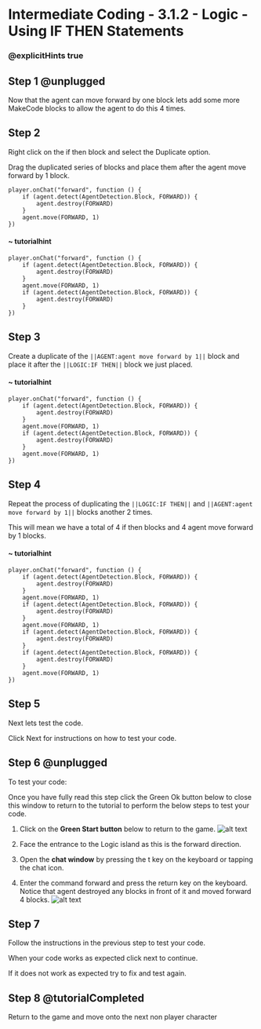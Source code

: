 # Intermediate Coding - 3.1.2 - Logic - Using IF THEN Statements

### @explicitHints true

## Step 1 @unplugged
Now that the agent can move forward by one block lets add some more MakeCode blocks to allow the agent to do this 4 times.

## Step 2
Right click on the if then block and select the Duplicate option.

Drag the duplicated series of blocks and place them after the agent move forward by 1 block.

```template
player.onChat("forward", function () {
    if (agent.detect(AgentDetection.Block, FORWARD)) {
        agent.destroy(FORWARD)
    }
    agent.move(FORWARD, 1)
})
```
#### ~ tutorialhint
```blocks 
player.onChat("forward", function () {
    if (agent.detect(AgentDetection.Block, FORWARD)) {
        agent.destroy(FORWARD)
    }
    agent.move(FORWARD, 1)
	if (agent.detect(AgentDetection.Block, FORWARD)) {
        agent.destroy(FORWARD)
    }
})
```
## Step 3
Create a duplicate of the ``||AGENT:agent move forward by 1||`` block and place it after the ``||LOGIC:IF THEN||`` block we just placed.
#### ~ tutorialhint
```blocks 
player.onChat("forward", function () {
    if (agent.detect(AgentDetection.Block, FORWARD)) {
        agent.destroy(FORWARD)
    }
    agent.move(FORWARD, 1)
	if (agent.detect(AgentDetection.Block, FORWARD)) {
        agent.destroy(FORWARD)
    }
	agent.move(FORWARD, 1)
})
```
## Step 4
Repeat the process of duplicating the ``||LOGIC:IF THEN||`` and ``||AGENT:agent move forward by 1||`` blocks another 2 times.

This will mean we have a total of 4 if then blocks and 4 agent move forward by 1 blocks.
#### ~ tutorialhint
```blocks 
player.onChat("forward", function () {
    if (agent.detect(AgentDetection.Block, FORWARD)) {
        agent.destroy(FORWARD)
    }
    agent.move(FORWARD, 1)
	if (agent.detect(AgentDetection.Block, FORWARD)) {
        agent.destroy(FORWARD)
    }
	agent.move(FORWARD, 1)
	if (agent.detect(AgentDetection.Block, FORWARD)) {
        agent.destroy(FORWARD)
    }
	if (agent.detect(AgentDetection.Block, FORWARD)) {
        agent.destroy(FORWARD)
    }
	agent.move(FORWARD, 1)
})
```
## Step 5
Next lets test the code.

Click Next for instructions on how to test your code.

## Step 6 @unplugged
To test your code:

Once you have fully read this step click the Green Ok button below to close this window to return to the tutorial to perform the below steps to test your code.

1. Click on the **Green Start button** below to return to the game.
![alt text](https://intermediatev3.codingcredentials.com/Lesson2/2.1.1/images/2.jpg?raw=true "Start")


2. Face the entrance to the Logic island as this is the forward direction.
3. Open the **chat window** by pressing the t key on the keyboard or tapping the chat icon.
4. Enter the command forward and press the return key on the keyboard. Notice that agent destroyed any blocks in front of it and moved forward 4 blocks.
![alt text](https://intermediatev3.codingcredentials.com/Lesson3/3.1.2/images/1.jpg?raw=true "Agent")



## Step 7
Follow the instructions in the previous step to test your code.

When your code works as expected click next to continue.

If it does not work as expected try to fix and test again.

## Step 8 @tutorialCompleted
Return to the game and move onto the next non player character
